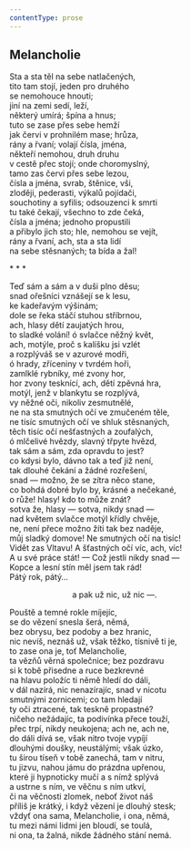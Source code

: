 ```yaml
---
contentType: prose
---
```


## Melancholie

Sta a sta těl na sebe natlačených,  
tito tam stojí, jeden pro druhého  
se nemohouce hnouti;  
jiní na zemi sedí, leží,  
některý umírá; špína a hnus;  
tuto se zase přes sebe hemží  
jak červi v prohnilém mase; hrůza,  
rány a řvaní; volají čísla, jména,  
někteří nemohou, druh druhu  
v cestě přec stojí; onde choromyslný,  
tamo zas červi přes sebe lezou,  
čísla a jména, svrab, štěnice, vši,  
zloději, pederasti, výkalů pojídači,  
souchotiny a syfilis; odsouzenci k smrti  
tu také čekají, všechno to zde čeká,  
čísla a jména; jednoho propustili  
a přibylo jich sto; hle, nemohou se vejít,  
rány a řvaní, ach, sta a sta lidí  
na sebe stěsnaných; ta bída a žal!

\* \* \*

Teď sám a sám a v duši plno děsu;  
snad ořešníci vznášejí se k lesu,  
ke kadeřavým výšinám;  
dole se řeka stáčí stuhou stříbrnou,  
ach, hlasy dětí zaujatých hrou,  
to sladké volání! ó svlačce něžný květ,  
ach, motýle, proč s kalíšku jsi vzlét  
a rozplýváš se v azurové modři,  
ó hrady, zříceniny v tvrdém hoři,  
zamlklé rybníky, mé zvony hor,  
hor zvony tesknící, ach, dětí zpěvná hra,  
motýl, jenž v blankytu se rozplývá,  
vy něžné oči, nikoliv zesmutnělé,  
ne na sta smutných očí ve zmučeném těle,  
ne tisíc smutných očí ve shluk stěsnaných,  
těch tisíc očí nešťastných a zoufalých,  
ó mlčelivé hvězdy, slavný třpyte hvězd,  
tak sám a sám, zda opravdu to jest?  
co kdysi bylo, dávno tak a teď již není,  
tak dlouhé čekání a žádné rozřešení,  
snad — možno, že se zítra něco stane,  
co bohdá dobré bylo by, krásné a nečekané,  
o růže! hlasy! kdo to může znát?  
sotva že, hlasy — sotva, nikdy snad —  
nad květem svlačce motýl křídly chvěje,  
ne, není přece možno žíti tak bez naděje,  
můj sladký domove! Ne smutných očí na tisíc!  
Vidět zas Vltavu! A šťastných očí víc, ach, víc!  
A u své práce stát! — Což jestli nikdy snad —  
Kopce a lesní stín měl jsem tak rád!  
Pátý rok, pátý…

                            a pak už nic, už nic —.

Pouště a temné rokle míjejíc,  
se do vězení snesla šerá, němá,  
bez obrysu, bez podoby a bez hranic,  
nic nevíš, neznáš už, však těžko, tísnivě ti je,  
to zase ona je, toť Melancholie,  
ta vězňů věrná společnice; bez pozdravu  
si k tobě přisedne a ruce bezkrevné  
na hlavu položíc ti němě hledí do dáli,  
v dál nazírá, nic nenazírajíc, snad v nicotu  
smutnými zornicemi; co tam hledají  
ty oči ztracené, tak teskně propastné?  
ničeho nežádajíc, ta podivínka přece touží,  
přec trpí, nikdy neukojena; ach ne, ach ne,  
do dáli dívá se, však nitro tvoje vypíjí  
dlouhými doušky, neustálými; však úzko,  
tu širou tíseň v tobě zanechá, tam v nitru,  
tu jizvu, nahou jámu do prázdna upřenou,  
které ji hypnoticky mučí a s nímž splývá  
a ustrne s ním, ve věčnu s ním utkví,  
či na věčnosti zlomek, neboť život náš  
příliš je krátký, i když vězení je dlouhý stesk;  
vždyť ona sama, Melancholie, i ona, němá,  
tu mezi námi lidmi jen bloudí, se toulá,  
ni ona, ta žalná, nikde žádného stání nemá.
